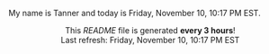 My name is Tanner and today is Friday, November 10, 10:17 PM EST.

<p align="center">This <i>README</i> file is generated <b>every 3 hours</b>!</br>Last refresh: Friday, November 10, 10:17 PM EST<br /></p>
